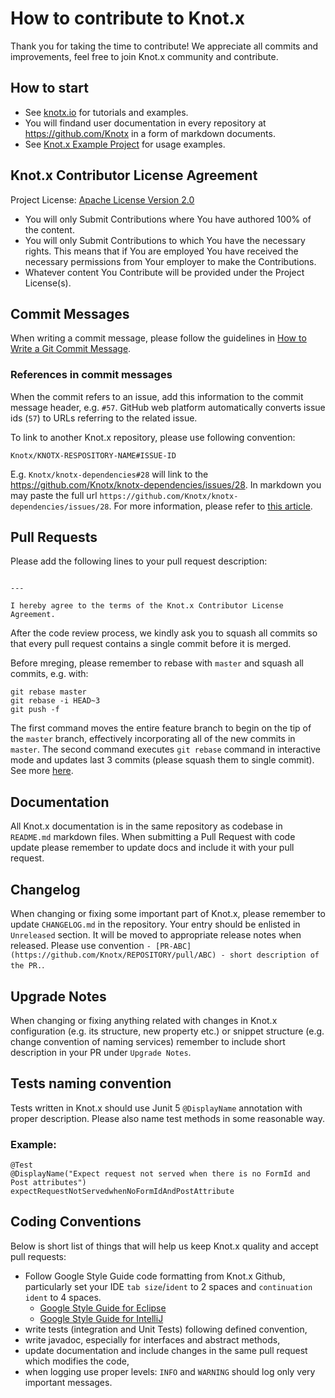 # How to contribute to Knot.x
Thank you for taking the time to contribute!
We appreciate all commits and improvements, feel free to join Knot.x community and contribute.

## How to start
- See [knotx.io](https://knotx.io/tutorials) for tutorials and examples.
- You will findand user documentation in every repository at https://github.com/Knotx in a form of markdown documents.
- See [Knot.x Example Project](https://github.com/Knotx/knotx-example-project) for usage examples.

## Knot.x Contributor License Agreement
Project License: [Apache License Version 2.0](https://github.com/Knotx/knotx/blob/master/LICENSE)
- You will only Submit Contributions where You have authored 100% of the content.
- You will only Submit Contributions to which You have the necessary rights. This means that if You are employed You have received the necessary permissions from Your employer to make the Contributions.
- Whatever content You Contribute will be provided under the Project License(s).

## Commit Messages
When writing a commit message, please follow the guidelines in [How to Write a Git Commit Message](http://chris.beams.io/posts/git-commit/).

### References in commit messages
When the commit refers to an issue, add this information to the commit message header, e.g. `#57`.
GitHub web platform automatically converts issue ids (`57`) to URLs referring to the related issue.

To link to another Knot.x repository, please use following convention:

`Knotx/KNOTX-RESPOSITORY-NAME#ISSUE-ID`

E.g. `Knotx/knotx-dependencies#28` will link to the https://github.com/Knotx/knotx-dependencies/issues/28.
In markdown you may paste the full url `https://github.com/Knotx/knotx-dependencies/issues/28`.
For more information, please refer to [this article](https://help.github.com/en/github/writing-on-github/autolinked-references-and-urls#issues-and-pull-requests).

## Pull Requests
Please add the following lines to your pull request description:

```

---

I hereby agree to the terms of the Knot.x Contributor License Agreement.
```

After the code review process, we kindly ask you to squash all commits so that every pull request contains a single commit before it is merged. 

Before mreging, please remember to rebase with `master` and squash all commits, e.g. with:
```
git rebase master
git rebase -i HEAD~3
git push -f
```
The first command moves the entire feature branch to begin on the tip of the `master` branch, effectively incorporating all of the new commits in `master`.
The second command executes `git rebase` command in interactive mode and updates last 3 commits (please squash them to single commit). See more [here](https://git-scm.com/book/en/v2/Git-Branching-Rebasing).

## Documentation
All Knot.x documentation is in the same repository as codebase in `README.md` markdown files.
When submitting a Pull Request with code update please remember to update docs and include it with your pull request.

## Changelog
When changing or fixing some important part of Knot.x, please remember to update `CHANGELOG.md` in the repository.
Your entry should be enlisted in `Unreleased` section. It will be moved to appropriate release notes when released.
Please use convention `- [PR-ABC](https://github.com/Knotx/REPOSITORY/pull/ABC) - short description of the PR.`.

## Upgrade Notes
When changing or fixing anything related with changes in Knot.x configuration (e.g. its structure, new property etc.) or
snippet structure (e.g. change convention of naming services) remember to include short description in your PR under `Upgrade Notes`.

## Tests naming convention
Tests written in Knot.x should use Junit 5 `@DisplayName` annotation with proper description.
Please also name test methods in some reasonable way.

### Example:
```
@Test
@DisplayName("Expect request not served when there is no FormId and Post attributes")
expectRequestNotServedwhenNoFormIdAndPostAttribute
```

## Coding Conventions
Below is short list of things that will help us keep Knot.x quality and accept pull requests:
- Follow Google Style Guide code formatting from Knot.x Github, particularly set your IDE `tab size`/`ident` to 2 spaces and `continuation ident` to 4 spaces.
  - [Google Style Guide for Eclipse](https://github.com/Knotx/knotx/tree/master/eclipse-java-google-style.xml)
  - [Google Style Guide for IntelliJ](https://github.com/Knotx/knotx/tree/master/intellij-java-google-style.xml)
- write tests (integration and Unit Tests) following defined convention,
- write javadoc, especially for interfaces and abstract methods,
- update documentation and include changes in the same pull request which modifies the code,
- when logging use proper levels: `INFO` and `WARNING` should log only very important messages.
